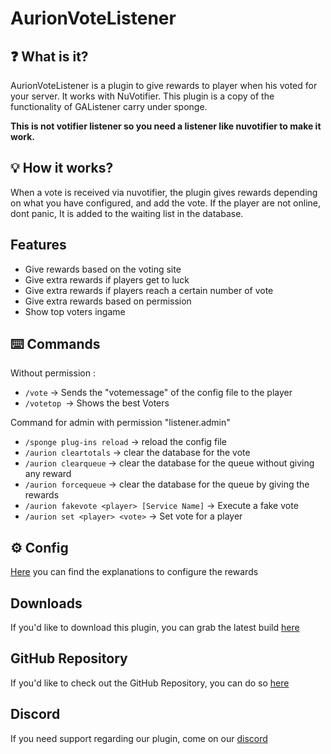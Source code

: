 # AurionVoteListener

## ❓ What is it?

AurionVoteListener is a plugin to give rewards to player when his voted for your server. It works with NuVotifier. This plugin is a copy of the functionality of GAListener carry under sponge.

**This is not votifier listener so you need a listener like nuvotifier to make it work.**


## 💡 How it works?

When a vote is received via nuvotifier, the plugin gives rewards depending on what you have configured, and add the vote. If the player are not online, dont panic, It is added to the waiting list in the database.

## Features

* Give rewards based on the voting site
* Give extra rewards if players get to luck
* Give extra rewards if players reach a certain number of vote
* Give extra rewards based on permission
* Show top voters ingame


## ⌨️ Commands

Without permission :
* <code>/vote</code> -> Sends the "votemessage" of the config file to the player
* <code>/votetop </code>-> Shows the best Voters

Command for admin with permission "listener.admin"
* <code>/sponge plug-ins reload</code> -> reload the config file
* <code>/aurion cleartotals</code> -> clear the database for the vote
* <code>/aurion clearqueue</code> ->  clear the database for the queue without giving any reward
* <code>/aurion forcequeue</code> -> clear the database for the queue by giving the rewards
* <code>/aurion fakevote &lt;player&gt; [Service Name]</code> -> Execute a fake vote
* <code>/aurion set &lt;player&gt; &lt;vote&gt;</code> -> Set vote for a player

## ⚙️ Config
[Here](https://github.com/Mineaurion/AurionVoteListener/blob/master/configuration.md) you can find the explanations to configure the rewards

## Downloads
If you'd like to download this plugin, you can grab the latest build [here](https://github.com/Mineaurion/AurionVoteListener/releases)

## GitHub Repository
If you'd like to check out the GitHub Repository, you can do so [here](https://github.com/Mineaurion/AurionVoteListener)

## Discord
If you need support regarding our plugin, come on our [discord](https://discord.gg/Zn4ZbP9)

